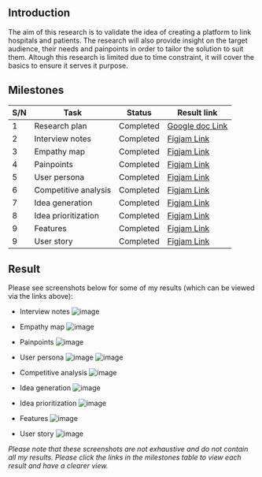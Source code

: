 ## Introduction
The aim of this research is to validate the idea of creating a platform to link hospitals and patients. The research will also provide insight on the target audience, their needs and painpoints in order to tailor the solution to suit them. Altough this research is limited due to time constraint, it will cover the basics to ensure it serves it purpose.

## Milestones 
| S/N | Task | Status | Result link |
| -- | -- | -- | -- |
| 1 | Research plan | Completed | [Google doc Link](https://docs.google.com/document/d/1QEHoy4g4Fkx59jG-ZhLIbIlQrwueDQODo8HAY4zW_b8/edit?usp=sharing) |
| 2 | Interview notes | Completed | [Figjam Link](https://www.figma.com/file/8KxHba6T7fp5mlLWq6iWTF/Mboalab?node-id=2%3A105&t=kqDaqwpYT4rZvxZk-1) |
| 3 | Empathy map | Completed | [Figjam Link](https://www.figma.com/file/8KxHba6T7fp5mlLWq6iWTF/Mboalab?node-id=20%3A887&t=kqDaqwpYT4rZvxZk-1) |
| 4 | Painpoints | Completed | [Figjam Link](https://www.figma.com/file/8KxHba6T7fp5mlLWq6iWTF/Mboalab?node-id=20%3A887&t=kqDaqwpYT4rZvxZk-1) |
| 5 | User persona | Completed | [Figjam Link](https://www.figma.com/file/8KxHba6T7fp5mlLWq6iWTF/Mboalab?node-id=20%3A887&t=kqDaqwpYT4rZvxZk-1) |
| 6 | Competitive analysis | Completed | [Figjam Link](https://www.figma.com/file/8KxHba6T7fp5mlLWq6iWTF/Mboalab?node-id=20%3A887&t=kqDaqwpYT4rZvxZk-1) |
| 7 | Idea generation | Completed | [Figjam Link](https://www.figma.com/file/8KxHba6T7fp5mlLWq6iWTF/Mboalab?node-id=20%3A887&t=kqDaqwpYT4rZvxZk-1) |
| 8 | Idea prioritization | Completed | [Figjam Link](https://www.figma.com/file/8KxHba6T7fp5mlLWq6iWTF/Mboalab?node-id=20%3A887&t=kqDaqwpYT4rZvxZk-1) |
| 9 | Features | Completed | [Figjam Link](https://www.figma.com/file/8KxHba6T7fp5mlLWq6iWTF/Mboalab?node-id=20%3A887&t=kqDaqwpYT4rZvxZk-1) |
| 9 | User story | Completed | [Figjam Link](https://www.figma.com/file/8KxHba6T7fp5mlLWq6iWTF/Mboalab?node-id=20%3A887&t=kqDaqwpYT4rZvxZk-1) |

## Result
Please see screenshots below for some of my results (which can be viewed via the links above):
- Interview notes
  ![image](https://user-images.githubusercontent.com/58639293/228377724-1f3258d3-4a6e-463e-a466-1c852543610a.png)

- Empathy map
  ![image](https://user-images.githubusercontent.com/58639293/228377847-3d18bf2a-0ee8-4708-b025-5be04de6c41b.png)

- Painpoints
  ![image](https://user-images.githubusercontent.com/58639293/228377898-8a9abf28-b0af-4247-a171-0d0e3b5244e4.png)

- User persona
  ![image](https://user-images.githubusercontent.com/58639293/228377963-53d30358-4845-46d3-a7a4-7ac2d39e5aa5.png)
  ![image](https://user-images.githubusercontent.com/58639293/228378045-d9284d36-7102-4402-9a5c-db291e2d4c48.png)

- Competitive analysis
  ![image](https://user-images.githubusercontent.com/58639293/228378101-16bc78b9-3397-49e0-8a0e-e51d92603f6e.png)

- Idea generation
  ![image](https://user-images.githubusercontent.com/58639293/228379811-48e9a642-2da7-434b-8948-dd928ad0dbf3.png)
  
- Idea prioritization
  ![image](https://user-images.githubusercontent.com/58639293/228378825-825ef2b5-3cfb-4a11-a03a-f69aa1015c81.png)

- Features
  ![image](https://user-images.githubusercontent.com/58639293/228380357-6aeb6491-85e6-4506-996d-9935dbfb4b6e.png)
  
- User story
  ![image](https://user-images.githubusercontent.com/58639293/228379364-b9c25a80-ed17-4ea0-b780-fd86beb9d525.png)
  
 _Please note that these screenshots are not exhaustive and do not contain all my results.
 Please click the links in the milestones table to view each result and have a clearer view._


